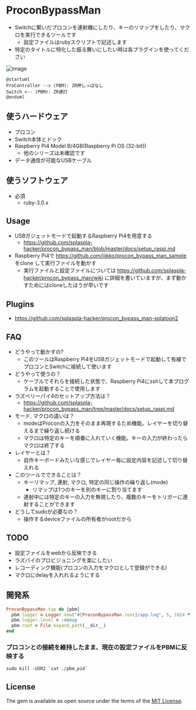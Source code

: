 # ProconBypassMan
* Switchに繋いだプロコンを連射機にしたり、キーのリマップをしたり、マクロを実行できるツールです
    * 設定ファイルはrubyスクリプトで記述します
* 特定のタイトルに特化した振る舞いにしたい時は各プラグインを使ってください

![image](https://user-images.githubusercontent.com/1664497/123414210-942f6980-d5ee-11eb-8192-955bd9e37e0b.png)

```
@startuml
ProController --> (PBM): ZR押しっぱなし
Switch <-- (PBM): ZR連打
@enduml
```

## 使うハードウェア
* プロコン
* Switch本体とドック
* Raspberry Pi4 Model B/4GB(Raspberry Pi OS (32-bit))
    * 他のシリーズは未確認です
* データ通信が可能なUSBケーブル

## 使うソフトウェア
* 必須
  * ruby-3.0.x

## Usage
* USBガジェットモードで起動するRaspberry Pi4を用意する
  * https://github.com/splaspla-hacker/procon_bypass_man/blob/master/docs/setup_raspi.md
* Raspberry Pi4で https://github.com/jiikko/procon_bypass_man_sample をclone して実行ファイルを動かす
  * 実行ファイルと設定ファイルについては https://github.com/splaspla-hacker/procon_bypass_man/wiki に詳細を書いていますが、まず動かすためにはcloneしたほうが早いです

## Plugins
* https://github.com/splaspla-hacker/procon_bypass_man-splatoon2

## FAQ
* どうやって動かすの?
    * このツールはRaspberry Pi4をUSBガジェットモードで起動して有線でプロコンとSwitchに接続して使います
* どうやって使うの？
    * ケーブルでそれらを接続した状態で、Raspberry Pi4にsshして本プログラムを起動することで使用します
* ラズベリーパイ4のセットアップ方法は？
    * https://github.com/splaspla-hacker/procon_bypass_man/tree/master/docs/setup_raspi.md
* モード, マクロの違いは？
    * modeはProconの入力をそのまま再現するため機能。レイヤーを切り替えるまで繰り返し続ける
    * マクロは特定のキーを順番に入れていく機能。キーの入力が終わったらマクロは終了する
* レイヤーとは？
    * 自作キーボードみたいな感じでレイヤー毎に設定内容を記述して切り替えれる
* このツールでできることは？
    * キーリマップ, 連射, マクロ, 特定の同じ操作の繰り返し(mode)
        * リマップは1つのキーを別のキーに割り当てます
    * 連射中には特定のキーの入力を無視したり、複数のキーをトリガーに連射することができます
* どうしてsudoが必要なの？
    * 操作するdeviceファイルの所有者がrootだから

## TODO
* 設定ファイルをwebから反映できる
* ラズパイのプロビジョニングを楽にしたい
* レコーディング機能(プロコンの入力をマクロとして登録ができる)
* マクロにdelayを入れれるようにする

## 開発系
```ruby
ProconBypassMan.tap do |pbm|
  pbm.logger = Logger.new("#{ProconBypassMan.root}/app.log", 5, 1024 * 1024 * 10)
  pbm.logger.level = :debug
  pbm.root = File.expand_path(__dir__)
end
```

### プロコンとの接続を維持したまま、現在の設定ファイルをPBMに反映する
```shell
sudo kill -USR2 `cat ./pbm_pid`
```

## License

The gem is available as open source under the terms of the [MIT License](https://opensource.org/licenses/MIT).
